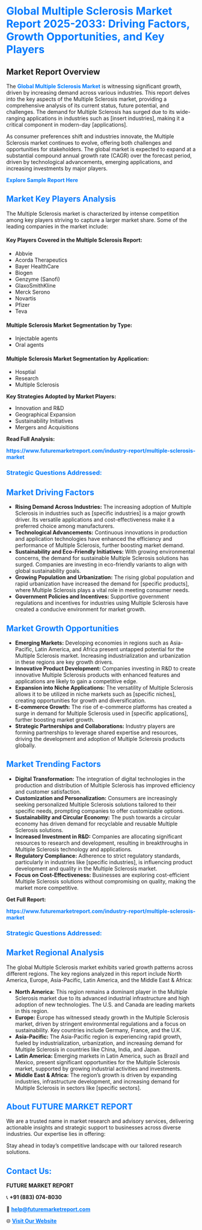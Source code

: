 <h1 style="color: #007BFF;">Global Multiple Sclerosis Market Report 2025-2033: Driving Factors, Growth Opportunities, and Key Players</h1>

<section id="overview">
<h2>Market Report Overview</h2>
<p>The <a href="https://www.futuremarketreport.com/industry-report/multiple-sclerosis-market" style="color: #007BFF; text-decoration: none;"><strong>Global Multiple Sclerosis Market</strong></a> is witnessing significant growth, driven by increasing demand across various industries. This report delves into the key aspects of the Multiple Sclerosis market, providing a comprehensive analysis of its current status, future potential, and challenges. The demand for Multiple Sclerosis has surged due to its wide-ranging applications in industries such as [insert industries], making it a critical component in modern-day [applications].</p>
<p>As consumer preferences shift and industries innovate, the Multiple Sclerosis market continues to evolve, offering both challenges and opportunities for stakeholders. The global market is expected to expand at a substantial compound annual growth rate (CAGR) over the forecast period, driven by technological advancements, emerging applications, and increasing investments by major players.</p>
</section>

<section id="overview">
<p><a href="https://www.futuremarketreport.com/request-sample/reportId=113448" style="color: #007BFF; text-decoration: none;"><strong>Explore Sample Report Here</strong></a></p>
</section>

<section id="key-players">
<h2 style="color: #007BFF;">Market Key Players Analysis</h2>
<p>The Multiple Sclerosis market is characterized by intense competition among key players striving to capture a larger market share. Some of the leading companies in the market include:</p>
<h4>Key Players Covered in the Multiple Sclerosis Report:</h4>
<ul><li>Abbvie</li><li>Acorda Therapeutics</li><li>Bayer HealthCare</li><li>Biogen</li><li>Genzyme (Sanofi)</li><li>GlaxoSmithKline</li><li>Merck Serono</li><li>Novartis</li><li>Pfizer</li><li>Teva</li></ul>
<h4>Multiple Sclerosis Market Segmentation by Type:</h4>
<ul><li>Injectable agents</li><li>Oral agents</li></ul>

<h4>Multiple Sclerosis Market Segmentation by Application:</h4>
<ul><li>Hosptial</li><li>Research</li><li>Multiple Sclerosis</li></ul>
<p><strong>Key Strategies Adopted by Market Players:</strong></p>
<ul>
<li>Innovation and R&D</li>
<li>Geographical Expansion</li>
<li>Sustainability Initiatives</li>
<li>Mergers and Acquisitions</li>
</ul>
</section>

<section>
<p><strong>Read Full Analysis: </strong></p><a href="https://www.futuremarketreport.com/industry-report/multiple-sclerosis-market" style="color: #007BFF; text-decoration: none;"><strong>https://www.futuremarketreport.com/industry-report/multiple-sclerosis-market</strong></a>
<h3 style="color: #007BFF;">Strategic Questions Addressed:</h3>
</section>

<section id="driving-factors">
<h2 style="color: #007BFF;">Market Driving Factors</h2>
<ul>
<li><strong>Rising Demand Across Industries:</strong> The increasing adoption of Multiple Sclerosis in industries such as [specific industries] is a major growth driver. Its versatile applications and cost-effectiveness make it a preferred choice among manufacturers.</li>
<li><strong>Technological Advancements:</strong> Continuous innovations in production and application technologies have enhanced the efficiency and performance of Multiple Sclerosis, further boosting market demand.</li>
<li><strong>Sustainability and Eco-Friendly Initiatives:</strong> With growing environmental concerns, the demand for sustainable Multiple Sclerosis solutions has surged. Companies are investing in eco-friendly variants to align with global sustainability goals.</li>
<li><strong>Growing Population and Urbanization:</strong> The rising global population and rapid urbanization have increased the demand for [specific products], where Multiple Sclerosis plays a vital role in meeting consumer needs.</li>
<li><strong>Government Policies and Incentives:</strong> Supportive government regulations and incentives for industries using Multiple Sclerosis have created a conducive environment for market growth.</li>
</ul>
</section>

<section id="growth-opportunities">
<h2 style="color: #007BFF;">Market Growth Opportunities</h2>
<ul>
<li><strong>Emerging Markets:</strong> Developing economies in regions such as Asia-Pacific, Latin America, and Africa present untapped potential for the Multiple Sclerosis market. Increasing industrialization and urbanization in these regions are key growth drivers.</li>
<li><strong>Innovative Product Development:</strong> Companies investing in R&D to create innovative Multiple Sclerosis products with enhanced features and applications are likely to gain a competitive edge.</li>
<li><strong>Expansion into Niche Applications:</strong> The versatility of Multiple Sclerosis allows it to be utilized in niche markets such as [specific niches], creating opportunities for growth and diversification.</li>
<li><strong>E-commerce Growth:</strong> The rise of e-commerce platforms has created a surge in demand for Multiple Sclerosis used in [specific applications], further boosting market growth.</li>
<li><strong>Strategic Partnerships and Collaborations:</strong> Industry players are forming partnerships to leverage shared expertise and resources, driving the development and adoption of Multiple Sclerosis products globally.</li>
</ul>
</section>

<section id="trending-factors">
<h2 style="color: #007BFF;">Market Trending Factors</h2>
<ul>
<li><strong>Digital Transformation:</strong> The integration of digital technologies in the production and distribution of Multiple Sclerosis has improved efficiency and customer satisfaction.</li>
<li><strong>Customization and Personalization:</strong> Consumers are increasingly seeking personalized Multiple Sclerosis solutions tailored to their specific needs, prompting companies to offer customizable options.</li>
<li><strong>Sustainability and Circular Economy:</strong> The push towards a circular economy has driven demand for recyclable and reusable Multiple Sclerosis solutions.</li>
<li><strong>Increased Investment in R&D:</strong> Companies are allocating significant resources to research and development, resulting in breakthroughs in Multiple Sclerosis technology and applications.</li>
<li><strong>Regulatory Compliance:</strong> Adherence to strict regulatory standards, particularly in industries like [specific industries], is influencing product development and quality in the Multiple Sclerosis market.</li>
<li><strong>Focus on Cost-Effectiveness:</strong> Businesses are exploring cost-efficient Multiple Sclerosis solutions without compromising on quality, making the market more competitive.</li>
</ul>
</section>

<section>
<p><strong>Get Full Report: </strong></p><a href="https://www.futuremarketreport.com/industry-report/multiple-sclerosis-market" style="color: #007BFF; text-decoration: none;"><strong>https://www.futuremarketreport.com/industry-report/multiple-sclerosis-market</strong></a>
<h3 style="color: #007BFF;">Strategic Questions Addressed:</h3>
</section>


<section id="regional-analysis">
<h2 style="color: #007BFF;">Market Regional Analysis</h2>
<p>The global Multiple Sclerosis market exhibits varied growth patterns across different regions. The key regions analyzed in this report include North America, Europe, Asia-Pacific, Latin America, and the Middle East & Africa:</p>
<ul>
<li><strong>North America:</strong> This region remains a dominant player in the Multiple Sclerosis market due to its advanced industrial infrastructure and high adoption of new technologies. The U.S. and Canada are leading markets in this region.</li>
<li><strong>Europe:</strong> Europe has witnessed steady growth in the Multiple Sclerosis market, driven by stringent environmental regulations and a focus on sustainability. Key countries include Germany, France, and the U.K.</li>
<li><strong>Asia-Pacific:</strong> The Asia-Pacific region is experiencing rapid growth, fueled by industrialization, urbanization, and increasing demand for Multiple Sclerosis in countries like China, India, and Japan.</li>
<li><strong>Latin America:</strong> Emerging markets in Latin America, such as Brazil and Mexico, present significant opportunities for the Multiple Sclerosis market, supported by growing industrial activities and investments.</li>
<li><strong>Middle East & Africa:</strong> The region’s growth is driven by expanding industries, infrastructure development, and increasing demand for Multiple Sclerosis in sectors like [specific sectors].</li>
</ul>
</section>

<footer>
<h2 style="color: #007BFF;">About FUTURE MARKET REPORT</h2>
<p>We are a trusted name in market research and advisory services, delivering actionable insights and strategic support to businesses across diverse industries. Our expertise lies in offering:</p>

<p>Stay ahead in today’s competitive landscape with our tailored research solutions.</p>

<h2 style="color: #007BFF;">Contact Us:</h2>
<p><strong>FUTURE MARKET REPORT</strong></p>
<p>📞 <strong>+91 (883) 074-8030</strong></p>
<p>📧 <strong><a href="mailto:help@futuremarketreport.com" style="color: #007BFF;">help@futuremarketreport.com</a></strong></p>
<p>🌐 <strong><a href="https://www.futuremarketreport.com/" style="color: #007BFF;">Visit Our Website</a></strong></p>
</footer>